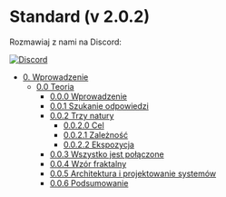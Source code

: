 # Standard (v 2.0.2)

Rozmawiaj z nami na Discord:

[![Discord](https://discord.com/api/guilds/934130100008538142/widget.png?style=banner2)](https://discord.gg/vdPZ7hS52X)

- [0. Wprowadzenie](https://github.com/hassanhabib/The-Standard-Polish/blob/main/0.%20Wprowadzenie/0.%20Wprowadzenie.md)
  - [0.0 Teoria](https://github.com/hassanhabib/The-Standard-Polish/blob/main/0.%20Wprowadzenie/0.0%20Teoria.md)
    - [0.0.0 Wprowadzenie](https://github.com/hassanhabib/The-Standard-Polish/blob/main/0.%20Wprowadzenie/0.0%20Teoria.md#000-wprowadzenie)
    - [0.0.1 Szukanie odpowiedzi](https://github.com/hassanhabib/The-Standard-Polish/blob/main/0.%20Wprowadzenie/0.0%20Teoria.md#001-szukanie-odpowiedzi)
    - [0.0.2 Trzy natury](https://github.com/hassanhabib/The-Standard-Polish/blob/main/0.%20Wprowadzenie/0.0%20Teoria.md#002-trzy-natury)
      - [0.0.2.0 Cel](https://github.com/hassanhabib/The-Standard-Polish/blob/main/0.%20Wprowadzenie/0.0%20Teoria.md#0020-cel-purpose)
      - [0.0.2.1 Zależność](https://github.com/hassanhabib/The-Standard-Polish/blob/main/0.%20Wprowadzenie/0.0%20Teoria.md#0021-zale%C5%BCno%C5%9B%C4%87-dependency)
      - [0.0.2.2 Ekspozycja](https://github.com/hassanhabib/The-Standard-Polish/blob/main/0.%20Wprowadzenie/0.0%20Teoria.md#0022-ekspozycja-exposure)
    - [0.0.3 Wszystko jest połączone](https://github.com/hassanhabib/The-Standard-Polish/blob/main/0.%20Wprowadzenie/0.0%20Teoria.md#003-wszystko-jest-po%C5%82%C4%85czone)
    - [0.0.4 Wzór fraktalny](https://github.com/hassanhabib/The-Standard-Polish/blob/main/0.%20Wprowadzenie/0.0%20Teoria.md#004-wz%C3%B3r-fraktalny)
    - [0.0.5 Architektura i projektowanie systemów](https://github.com/hassanhabib/The-Standard-Polish/blob/main/0.%20Wprowadzenie/0.0%20Teoria.md#005-architektura-i-projektowanie-system%C3%B3w)
    - [0.0.6 Podsumowanie](https://github.com/hassanhabib/The-Standard-Polish/blob/main/0.%20Wprowadzenie/0.0%20Teoria.md#006-podsumowanie)
